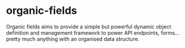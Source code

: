# organic-fields
Organic fields aims to provide a simple but powerful dynamic object definition and management framework to power API endpoints, forms... pretty much anything with an organised data structure.
